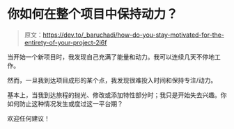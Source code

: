 # 你如何在整个项目中保持动力？

> 原文：<https://dev.to/_baruchadi/how-do-you-stay-motivated-for-the-entirety-of-your-project-2i6f>

当开始一个新项目时，我发现自己充满了能量和动力。我可以连续几天不停地工作。

然而，一旦我到达项目成形的某个点，我发现很难投入时间和保持专注/动力。

基本上，当我到达旅程的抛光、修改或添加特性部分时；我只是开始失去兴趣。你如何防止这种情况发生或度过这一平台期？

欢迎任何建议！
